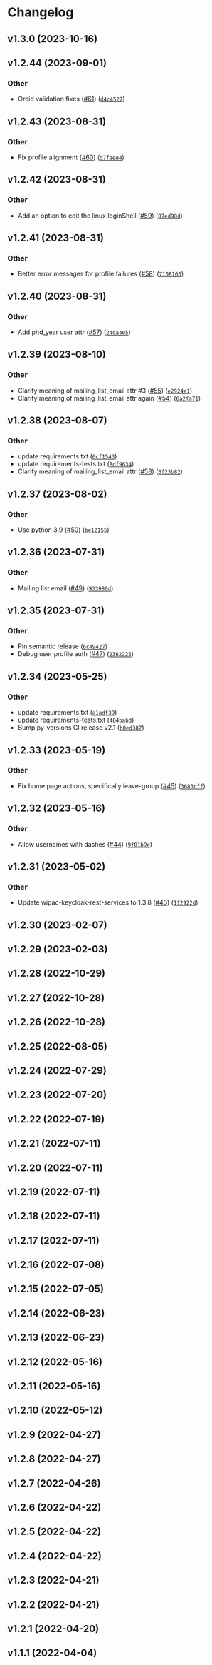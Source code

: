 # Changelog

<!--next-version-placeholder-->

## v1.3.0 (2023-10-16)



## v1.2.44 (2023-09-01)

### Other

* Orcid validation fixes ([#61](https://github.com/WIPACrepo/user-management/issues/61)) ([`d4c4527`](https://github.com/WIPACrepo/user-management/commit/d4c4527aae0236802ea8e1a9041c237279273a5e))

## v1.2.43 (2023-08-31)

### Other

* Fix profile alignment ([#60](https://github.com/WIPACrepo/user-management/issues/60)) ([`d7faee4`](https://github.com/WIPACrepo/user-management/commit/d7faee45023d5deeb9080be4d2eb385479ee60a6))

## v1.2.42 (2023-08-31)

### Other

* Add an option to edit the linux loginShell ([#59](https://github.com/WIPACrepo/user-management/issues/59)) ([`07ed98d`](https://github.com/WIPACrepo/user-management/commit/07ed98d403a45477c7be623911fcd29173ca7331))

## v1.2.41 (2023-08-31)

### Other

* Better error messages for profile failures ([#58](https://github.com/WIPACrepo/user-management/issues/58)) ([`7108163`](https://github.com/WIPACrepo/user-management/commit/71081637ff1e047c1aa386d2429d82b0a19ef2c7))

## v1.2.40 (2023-08-31)

### Other

* Add phd_year user attr ([#57](https://github.com/WIPACrepo/user-management/issues/57)) ([`24da405`](https://github.com/WIPACrepo/user-management/commit/24da405db27d60a5ee40cde8e2489b0d36bd9ca5))

## v1.2.39 (2023-08-10)

### Other

* Clarify meaning of mailing_list_email attr #3 ([#55](https://github.com/WIPACrepo/user-management/issues/55)) ([`e2924e1`](https://github.com/WIPACrepo/user-management/commit/e2924e17fdbfb66e82560637a543ce3f68ebf2c2))
* Clarify meaning of mailing_list_email attr again ([#54](https://github.com/WIPACrepo/user-management/issues/54)) ([`6a2fa71`](https://github.com/WIPACrepo/user-management/commit/6a2fa71b2895dca0a7fb06260e89c92406d30643))

## v1.2.38 (2023-08-07)

### Other

* <bot> update requirements.txt ([`6cf1543`](https://github.com/WIPACrepo/user-management/commit/6cf1543a2155d890e2645ddd74f77d774a8adde6))
* <bot> update requirements-tests.txt ([`8df9634`](https://github.com/WIPACrepo/user-management/commit/8df96344c73d5bbfeaceb4909f2709028bb9b64d))
* Clarify meaning of mailing_list_email attr ([#53](https://github.com/WIPACrepo/user-management/issues/53)) ([`6f23b82`](https://github.com/WIPACrepo/user-management/commit/6f23b8298d825a139a24b0cf0cd61bedd70e65d9))

## v1.2.37 (2023-08-02)

### Other

* Use python 3.9 ([#50](https://github.com/WIPACrepo/user-management/issues/50)) ([`be12155`](https://github.com/WIPACrepo/user-management/commit/be12155f7c4f820292aa118088384e689fa2a173))

## v1.2.36 (2023-07-31)

### Other

* Mailing list email ([#49](https://github.com/WIPACrepo/user-management/issues/49)) ([`933986d`](https://github.com/WIPACrepo/user-management/commit/933986d944228fe74364e8ad059b27e5ca859298))

## v1.2.35 (2023-07-31)

### Other

* Pin semantic release ([`6c49427`](https://github.com/WIPACrepo/user-management/commit/6c4942774d3f2039ff07bb82a79b971becf1ac15))
* Debug user profile auth ([#47](https://github.com/WIPACrepo/user-management/issues/47)) ([`2362225`](https://github.com/WIPACrepo/user-management/commit/2362225957e9804dea8e812d32f3a8bf8febea83))

## v1.2.34 (2023-05-25)
### Other
* <bot> update requirements.txt ([`a1adf39`](https://github.com/WIPACrepo/user-management/commit/a1adf398a27c6de76ee1900e22af537a659a112b))
* <bot> update requirements-tests.txt ([`484babd`](https://github.com/WIPACrepo/user-management/commit/484babd6245423da96994996af1dfc3c18a56c91))
* Bump py-versions CI release v2.1 ([`b0ed387`](https://github.com/WIPACrepo/user-management/commit/b0ed387827271969adc6335087412f2cf1a08212))

## v1.2.33 (2023-05-19)
### Other
* Fix home page actions, specifically leave-group ([#45](https://github.com/WIPACrepo/user-management/issues/45)) ([`3683cff`](https://github.com/WIPACrepo/user-management/commit/3683cffa1109cb00e66d30bd881447d18c993681))

## v1.2.32 (2023-05-16)
### Other
* Allow usernames with dashes ([#44](https://github.com/WIPACrepo/user-management/issues/44)) ([`9f81b9e`](https://github.com/WIPACrepo/user-management/commit/9f81b9e6721e5bb85a2062e6c44ba0397a47d390))

## v1.2.31 (2023-05-02)
### Other
* Update wipac-keycloak-rest-services to 1.3.8 ([#43](https://github.com/WIPACrepo/user-management/issues/43)) ([`112922d`](https://github.com/WIPACrepo/user-management/commit/112922db7efd91dcb9500a1e082b40a0b2207573))

## v1.2.30 (2023-02-07)


## v1.2.29 (2023-02-03)


## v1.2.28 (2022-10-29)


## v1.2.27 (2022-10-28)


## v1.2.26 (2022-10-28)


## v1.2.25 (2022-08-05)


## v1.2.24 (2022-07-29)


## v1.2.23 (2022-07-20)


## v1.2.22 (2022-07-19)


## v1.2.21 (2022-07-11)


## v1.2.20 (2022-07-11)


## v1.2.19 (2022-07-11)


## v1.2.18 (2022-07-11)


## v1.2.17 (2022-07-11)


## v1.2.16 (2022-07-08)


## v1.2.15 (2022-07-05)


## v1.2.14 (2022-06-23)


## v1.2.13 (2022-06-23)


## v1.2.12 (2022-05-16)


## v1.2.11 (2022-05-16)


## v1.2.10 (2022-05-12)


## v1.2.9 (2022-04-27)


## v1.2.8 (2022-04-27)


## v1.2.7 (2022-04-26)


## v1.2.6 (2022-04-22)


## v1.2.5 (2022-04-22)


## v1.2.4 (2022-04-22)


## v1.2.3 (2022-04-21)


## v1.2.2 (2022-04-21)


## v1.2.1 (2022-04-20)


## v1.1.1 (2022-04-04)

